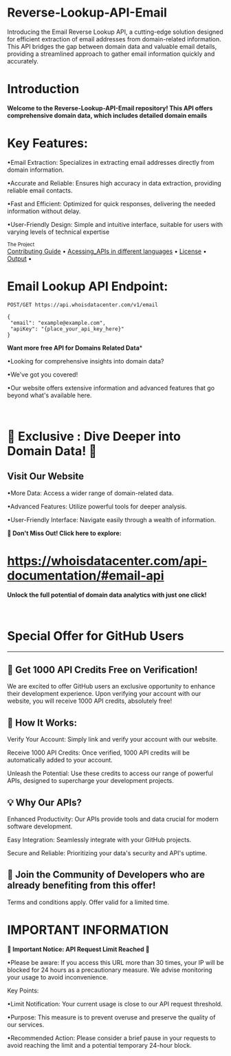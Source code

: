 # Reverse-Lookup-API-Email
Introducing the Email Reverse Lookup API, a cutting-edge solution designed for efficient extraction of email addresses from domain-related information. This API bridges the gap between domain data and valuable email details, providing a streamlined approach to gather email information quickly and accurately.




# Introduction
**Welcome to the Reverse-Lookup-API-Email  repository! This API offers comprehensive domain data, which includes detailed domain  emails**

# Key Features:

•Email Extraction: Specializes in extracting email addresses directly from domain information.
 <br />

•Accurate and Reliable: Ensures high accuracy in data extraction, providing reliable email contacts.
 <br />

•Fast and Efficient: Optimized for quick responses, delivering the needed information without delay.
 <br />
 
•User-Friendly Design: Simple and intuitive interface, suitable for users with varying levels of technical expertise




<div >
    <sub>The Project</sub>
    <br />
    <a href="Contributing/contribute.md">Contributing Guide</a> •
    <a href="Acessing_api">Acessing_APIs in different languages</a> •
    <a href="License.md">License</a> •
    <a href="Output/output.txt">Output</a> •
    <br />





# Email Lookup API Endpoint: 

```
POST/GET https://api.whoisdatacenter.com/v1/email

{
 "email": "example@example.com",
 "apiKey": "{place_your_api_key_here}"
}
```





**Want more free API for Domains Related Data***
<br/>

•Looking for comprehensive insights into domain data? 
<br/>

•We've got you covered! 
<br/>

•Our website offers extensive information and advanced features that go beyond what's available here.


<br/>




# 🌟 Exclusive : Dive Deeper into Domain Data! 🌟

**Visit Our Website**
---

•More Data: Access a wider range of domain-related data.
<br/>

•Advanced Features: Utilize powerful tools for deeper analysis.
<br/>

•User-Friendly Interface: Navigate easily through a wealth of information.
<br/>

 **🔗 Don't Miss Out! Click here to explore:** 
# https://whoisdatacenter.com/api-documentation/#email-api

**Unlock the full potential of domain data analytics with just one click!**


<br/>






# Special Offer for GitHub Users
---

**🚀 Get 1000 API Credits Free on Verification!**
---
We are excited to offer GitHub users an exclusive opportunity to enhance their development experience. Upon verifying your account with our website, you will receive 1000 API credits, absolutely free!

**🔑 How It Works:**
---
Verify Your Account: Simply link and verify your account with our website.
<br/>

Receive 1000 API Credits: Once verified, 1000 API credits will be automatically added to your account.
<br/>

Unleash the Potential: Use these credits to access our range of powerful APIs, designed to supercharge your development projects.
<br/>

**💡 Why Our APIs?**
---
Enhanced Productivity: Our APIs provide tools and data crucial for modern software development.
<br/>

Easy Integration: Seamlessly integrate with your GitHub projects.
<br/>

Secure and Reliable: Prioritizing your data's security and API's uptime.
<br/>




**🌟 Join the Community of Developers who are already benefiting from this offer!**
---

Terms and conditions apply. Offer valid for a limited time.







# IMPORTANT INFORMATION


**🚨 Important Notice: API Request Limit Reached 🚨**

•Please be aware: If you access this URL more than 30 times, your IP will be blocked for 24 hours as a precautionary measure. We advise monitoring your usage to avoid inconvenience.

Key Points:

•Limit Notification: Your current usage is close to our API request threshold.
<br/>

•Purpose: This measure is to prevent overuse and preserve the quality of our services.
<br/>

•Recommended Action: Please consider a brief pause in your requests to avoid reaching the limit and a potential temporary 24-hour block.
